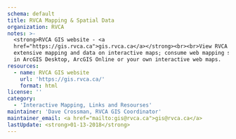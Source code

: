 ```yaml
---
schema: default
title: RVCA Mapping & Spatial Data
organization: RVCA
notes: >-
  <strong>RVCA GIS website - <a
  href="https://gis.rvca.ca">gis.rvca.ca</a></strong><br><br>View RVCA's
  extensive mapping and data on interactive maps; consume web mapping services
  in ArcGIS Desktop, ArcGIS Online or your own interactive web maps.
resources:
  - name: RVCA GIS website
    url: 'https://gis.rvca.ca/'
    format: html
license: ''
category:
  - 'Interactive Mapping, Links and Resourses'
maintainer: 'Dave Crossman, RVCA GIS Coordinator'
maintainer_email: <a href="mailto:gis@rvca.ca">gis@rvca.ca</a>
lastUpdate: <strong>01-13-2018</strong>
---
```

